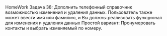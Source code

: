 HomeWork
Задача 38: Дополнить телефонный справочник возможностью изменения и удаления данных. Пользователь также может ввести имя или фамилию, и Вы должны реализовать функционал для изменения и удаления данных
Простой вариант:
Пронумеровать контакты и выбрать изменяемый по номеру.
